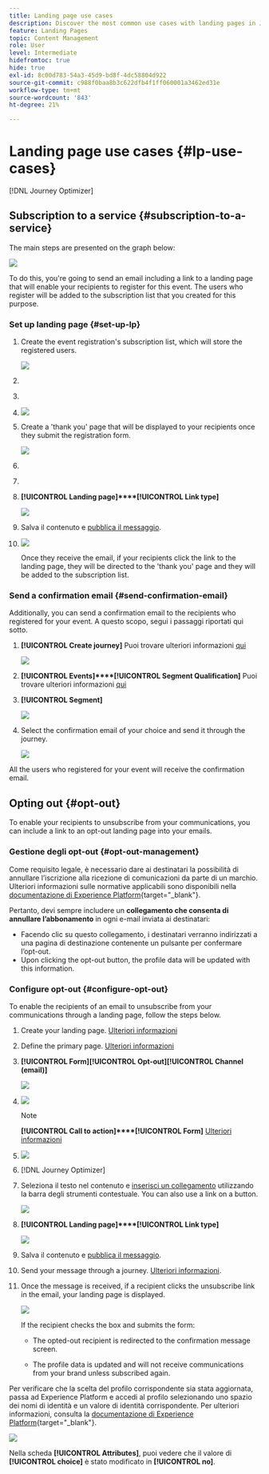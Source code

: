 ```yaml
---
title: Landing page use cases
description: Discover the most common use cases with landing pages in Journey Optimizer
feature: Landing Pages
topic: Content Management
role: User
level: Intermediate
hidefromtoc: true
hide: true
exl-id: 8c00d783-54a3-45d9-bd8f-4dc58804d922
source-git-commit: c988f0baa8b3c622dfb4f1ff060001a3462ed31e
workflow-type: tm+mt
source-wordcount: '843'
ht-degree: 21%

---
```


# Landing page use cases {#lp-use-cases}

[!DNL Journey Optimizer]

<!--The main use cases are:
* Subscription to a service
* Opt-in
* Opt-out-->

## Subscription to a service {#subscription-to-a-service}

[](subscription-list.md) The main steps are presented on the graph below:

![](assets/lp_subscription-uc.png)

<!--to keep your customers that are interested updated on that event--> To do this, you&#39;re going to send an email including a link to a landing page that will enable your recipients to register for this event. The users who register will be added to the subscription list that you created for this purpose.

### Set up landing page {#set-up-lp}

1. Create the event registration&#39;s subscription list, which will store the registered users. [](subscription-list.md#define-subscription-list)

   ![](assets/lp_subscription-uc-list.png)

1. [](create-lp.md)

1. [](create-lp.md#configure-primary-page)

1. [](design-lp.md)

   ![](assets/lp_subscription-uc-lp-list.png)

1. Create a &#39;thank you&#39; page that will be displayed to your recipients once they submit the registration form. [](create-lp.md#configure-subpages)

   ![](assets/lp_subscription-uc-thanks.png)

1. [](create-lp.md#publish)

1. [](../messages/create-message.md)

1. [](../messages/message-tracking.md#insert-links) **[!UICONTROL Landing page]****[!UICONTROL Link type]**[](create-lp.md#configure-primary-page)

   ![](assets/lp_subscription-uc-link.png)

1. Salva il contenuto e [pubblica il messaggio](../messages/publish-manage-message.md).

1. [](../building-journeys/journey.md)

   ![](assets/lp_subscription-uc-journey.png)

   Once they receive the email, if your recipients click the link to the landing page, they will be directed to the &#39;thank you&#39; page and they will be added to the subscription list.

### Send a confirmation email {#send-confirmation-email}

Additionally, you can send a confirmation email to the recipients who registered for your event. A questo scopo, segui i passaggi riportati qui sotto.

1. [](../building-journeys/journey.md) **[!UICONTROL Create journey]** Puoi trovare ulteriori informazioni [qui](create-lp.md#configure-primary-page)

   ![](assets/lp_subscription-uc-create-journey.png)

1. **[!UICONTROL Events]****[!UICONTROL Segment Qualification]** Puoi trovare ulteriori informazioni [qui](../building-journeys/segment-qualification-events.md)

1. **[!UICONTROL Segment]**

   ![](assets/lp_subscription-uc-confirm-journey.png)

1. Select the confirmation email of your choice and send it through the journey.

   ![](assets/lp_subscription-uc-confirm-email.png)

All the users who registered for your event will receive the confirmation email.

<!--The event registration's subscription list tracks the profiles who registered and you can send them targeted event updates.-->

## Opting out {#opt-out}

To enable your recipients to unsubscribe from your communications, you can include a link to an opt-out landing page into your emails.

[](../messages/consent.md)

### Gestione degli opt-out {#opt-out-management}

Come requisito legale, è necessario dare ai destinatari la possibilità di annullare l’iscrizione alla ricezione di comunicazioni da parte di un marchio. Ulteriori informazioni sulle normative applicabili sono disponibili nella [documentazione di Experience Platform](https://experienceleague.adobe.com/docs/experience-platform/privacy/regulations/overview.html?lang=it#regulations){target=&quot;_blank&quot;}.

Pertanto, devi sempre includere un **collegamento che consenta di annullare l’abbonamento** in ogni e-mail inviata ai destinatari:

* Facendo clic su questo collegamento, i destinatari verranno indirizzati a una pagina di destinazione contenente un pulsante per confermare l’opt-out.
* Upon clicking the opt-out button, the profile data will be updated with this information.

### Configure opt-out {#configure-opt-out}

To enable the recipients of an email to unsubscribe from your communications through a landing page, follow the steps below.

1. Create your landing page. [Ulteriori informazioni](create-lp.md)

1. Define the primary page. [Ulteriori informazioni](create-lp.md#configure-primary-page)

1. [](design-lp.md)**[!UICONTROL Form]****[!UICONTROL Opt-out]****[!UICONTROL Channel (email)]**

   ![](assets/lp_opt-out-primary-lp.png)

   <!--You can also build your own landing page and host it on the third-party system of your choice. To keep?-->

1. [](create-lp.md#configure-subpages)

   ![](assets/lp_opt-out-subpage.png)

   >[!NOTE]
   >
   >**[!UICONTROL Call to action]****[!UICONTROL Form]** [Ulteriori informazioni](design-lp.md)

1. [](create-lp.md#publish)

   ![](assets/lp_opt-out-publish.png)

1. [](../messages/create-message.md)[!DNL Journey Optimizer]

1. Seleziona il testo nel contenuto e [inserisci un collegamento](../messages/message-tracking.md#insert-links) utilizzando la barra degli strumenti contestuale. You can also use a link on a button.

   ![](assets/lp_opt-out-insert-link.png)

1. **[!UICONTROL Landing page]****[!UICONTROL Link type]**[](create-lp.md#configure-primary-page)

   ![](assets/lp_opt-out-landing-page.png)

1. Salva il contenuto e [pubblica il messaggio](../messages/publish-manage-message.md).

1. Send your message through a journey. [Ulteriori informazioni](../building-journeys/journey.md).

1. Once the message is received, if a recipient clicks the unsubscribe link in the email, your landing page is displayed.

   ![](assets/lp_opt-out-submit-form.png)

   If the recipient checks the box and submits the form:

   * The opted-out recipient is redirected to the confirmation message screen.

   * The profile data is updated and will not receive communications from your brand unless subscribed again.

Per verificare che la scelta del profilo corrispondente sia stata aggiornata, passa ad Experience Platform e accedi al profilo selezionando uno spazio dei nomi di identità e un valore di identità corrispondente. Per ulteriori informazioni, consulta la [documentazione di Experience Platform](https://experienceleague.adobe.com/docs/experience-platform/profile/ui/user-guide.html?lang=it#getting-started){target=&quot;_blank&quot;}.

![](assets/lp_opt-out-profile-choice.png)

Nella scheda **[!UICONTROL Attributes]**, puoi vedere che il valore di **[!UICONTROL choice]** è stato modificato in **[!UICONTROL no]**.

<!--

### Other ways to opt out

You can also enable your recipients to unsubscribe whithout using landing pages.

* **One-click opt-out**

    You can add a one-click opt-out link into your email content. This will enable your recipients to quickly unsubscribe from your communications, without being redirected to a landing page where they need to confirm opting out. [Learn more](../messages/consent.md#one-click-opt-out-link)

* **Unsubscribe link in header**

    If the recipients' email client supports displaying an unsubscribe link in the email header, emails sent with [!DNL Journey Optimizer] automatically include this link. [Learn more](../messages/consent.md#unsubscribe-email)
-->
